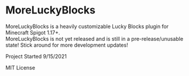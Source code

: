 # MoreLuckyBlocks

MoreLuckyBlocks is a heavily customizable Lucky Blocks plugin for Minecraft Spigot 1.17+.  
MoreLuckyBlocks is not yet released and is still in a pre-release/unusable state! Stick around for more development
updates!

Project Started 9/15/2021

MIT License
